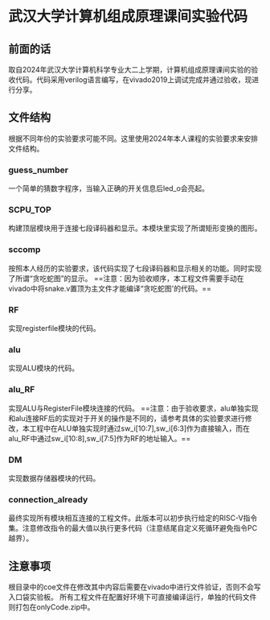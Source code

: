# 武汉大学计算机组成原理课间实验代码

## 前面的话

取自2024年武汉大学计算机科学专业大二上学期，计算机组成原理课间实验的验收代码。代码采用verilog语言编写，在vivado2019上调试完成并通过验收，现进行分享。

## 文件结构

根据不同年份的实验要求可能不同。这里使用2024年本人课程的实验要求来安排文件结构。
### guess_number
一个简单的猜数字程序，当输入正确的开关信息后led_o会亮起。

### SCPU_TOP
构建顶层模块用于连接七段译码器和显示。本模块里实现了所谓矩形变换的图形。
### sccomp
按照本人经历的实验要求，该代码实现了七段译码器和显示相关的功能。同时实现了所谓“贪吃蛇图”的显示。
==注意：因为验收顺序，本工程文件需要手动在vivado中将snake.v置顶为主文件才能编译“贪吃蛇图'的代码。==

### RF
实现registerfile模块的代码。

### alu
实现ALU模块的代码。

### alu_RF
实现ALU与RegisterFile模块连接的代码。
==注意：由于验收要求，alu单独实现和alu连接RF后的实现对于开关的操作是不同的，请参考具体的实验要求进行修改，本工程中在ALU单独实现时通过sw_i[10:7],sw_i[6:3]作为直接输入，而在alu_RF中通过sw_i[10:8],sw_i[7:5]作为RF的地址输入。==

### DM
实现数据存储器模块的代码。

### connection_already
最终实现所有模块相互连接的工程文件。此版本可以初步执行给定的RISC-V指令集。注意修改指令的最大值以执行更多代码（注意结尾自定义死循环避免指令PC越界）。

## 注意事项

根目录中的coe文件在修改其中内容后需要在vivado中进行文件验证，否则不会写入口袋实验板。
所有工程文件在配置好环境下可直接编译运行，单独的代码文件则打包在onlyCode.zip中。

